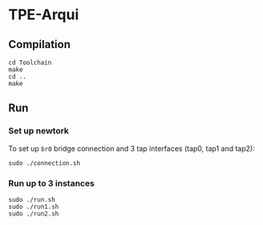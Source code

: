 # TPE-Arqui

## Compilation
```
cd Toolchain
make
cd ..
make
```

## Run
### Set up newtork
To set up `br0` bridge connection and 3 tap interfaces (tap0, tap1 and tap2):
```
sudo ./connection.sh
```
### Run up to 3 instances
```
sudo ./run.sh
sudo ./run1.sh
sudo ./run2.sh
```
